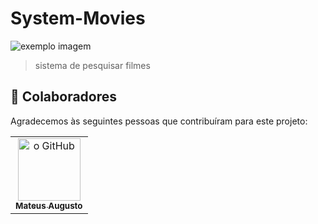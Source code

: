 # System-Movies

<img src="https://noticiasdemogi.com.br/wp-content/uploads/2019/09/01-massa-pizza-1024x683.png" alt="exemplo imagem">

>  sistema de pesquisar filmes

## 🤝 Colaboradores

Agradecemos às seguintes pessoas que contribuíram para este projeto:

<table>
  <tr>
    <td align="center">
      <a href="#">
        <img src="https://avatars.githubusercontent.com/u/85250525?v=4" width="100px;" alt="o GitHub"/><br>
        <sub>
          <b>Mateus Augusto</b>
        </sub>
      </a>
    </td>
  </tr>
</table>

